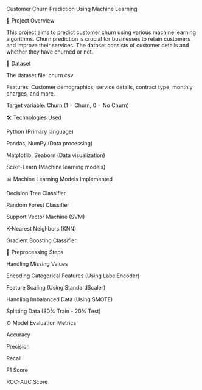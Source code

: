 Customer Churn Prediction Using Machine Learning

📌 Project Overview

This project aims to predict customer churn using various machine learning algorithms. Churn prediction is crucial for businesses to retain customers and improve their services. The dataset consists of customer details and whether they have churned or not.

📂 Dataset

The dataset file: churn.csv

Features: Customer demographics, service details, contract type, monthly charges, and more.

Target variable: Churn (1 = Churn, 0 = No Churn)

🛠️ Technologies Used

Python (Primary language)

Pandas, NumPy (Data processing)

Matplotlib, Seaborn (Data visualization)

Scikit-Learn (Machine learning models)

📊 Machine Learning Models Implemented

Decision Tree Classifier

Random Forest Classifier

Support Vector Machine (SVM)

K-Nearest Neighbors (KNN)

Gradient Boosting Classifier

🔧 Preprocessing Steps

Handling Missing Values

Encoding Categorical Features (Using LabelEncoder)

Feature Scaling (Using StandardScaler)

Handling Imbalanced Data (Using SMOTE)

Splitting Data (80% Train - 20% Test)

⚙️ Model Evaluation Metrics

Accuracy

Precision

Recall

F1 Score

ROC-AUC Score
